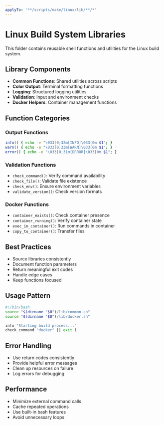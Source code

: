 ```yaml
---
applyTo: '**/scripts/make/linux/lib/**/*'
---
```

# Linux Build System Libraries

This folder contains reusable shell functions and utilities for the Linux build system.

## Library Components

- **Common Functions**: Shared utilities across scripts
- **Color Output**: Terminal formatting functions
- **Logging**: Structured logging utilities
- **Validation**: Input and environment checks
- **Docker Helpers**: Container management functions

## Function Categories

### Output Functions
```bash
info() { echo -e "\033[0;32m[INFO]\033[0m $1"; }
warn() { echo -e "\033[0;33m[WARN]\033[0m $1"; }
error() { echo -e "\033[0;31m[ERROR]\033[0m $1"; }
```

### Validation Functions
- `check_command()`: Verify command availability
- `check_file()`: Validate file existence
- `check_env()`: Ensure environment variables
- `validate_version()`: Check version formats

### Docker Functions
- `container_exists()`: Check container presence
- `container_running()`: Verify container state
- `exec_in_container()`: Run commands in container
- `copy_to_container()`: Transfer files

## Best Practices

- Source libraries consistently
- Document function parameters
- Return meaningful exit codes
- Handle edge cases
- Keep functions focused

## Usage Pattern

```bash
#!/bin/bash
source "$(dirname "$0")/lib/common.sh"
source "$(dirname "$0")/lib/docker.sh"

info "Starting build process..."
check_command "docker" || exit 1
```

## Error Handling

- Use return codes consistently
- Provide helpful error messages
- Clean up resources on failure
- Log errors for debugging

## Performance

- Minimize external command calls
- Cache repeated operations
- Use built-in bash features
- Avoid unnecessary loops
